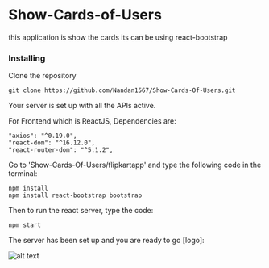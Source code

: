# Show-Cards-of-Users
this application is show the cards 
its can be using react-bootstrap


### Installing

Clone the repository

```
git clone https://github.com/Nandan1567/Show-Cards-Of-Users.git
```

Your server is set up with all the APIs active.

For Frontend which is ReactJS,
Dependencies are: 
```
"axios": "^0.19.0",
"react-dom": "^16.12.0",
"react-router-dom": "^5.1.2",

```
Go to 'Show-Cards-Of-Users/flipkartapp' and type the following code in the terminal:

```
npm install
npm install react-bootstrap bootstrap

```
Then to run the react server, type the code:
```
npm start
```

The server has been set up and you are ready to go
[logo]:

![alt text]()


